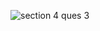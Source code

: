 ![section 4 ques 3 ](https://github.com/user-attachments/assets/76275ad6-0bc0-4ffc-85b0-b730ea4f0022)
